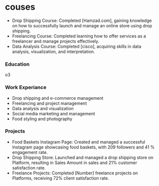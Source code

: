 # couses 
- Drop Shipping Course: Completed [Hamzad.com], gaining knowledge on how to successfully launch and manage an online store using drop shipping.
- Freelancing Course: Completed learning how to offer services as a freelancer and manage projects effectively.
- Data Analysis Course: Completed [cisco], acquiring skills in data analysis, visualization, and interpretation.

### Education
o3

### Work Experiance
- Drop shipping and e-commerce management
- Freelancing and project management
- Data analysis and visualization
- Social media marketing and management
- Food styling and photography


 ### Projects
- Food Baskets Instagram Page: Created and managed a successful Instagram page showcasing food baskets, with 209 followers and 41 % engagement rate.
- Drop Shipping Store: Launched and managed a drop shipping store on Platform, resulting in Sales Amount in sales and 21% customer satisfaction rate.
- Freelance Projects: Completed [Number] freelance projects on Platforms, receiving 72% client satisfaction rate.

